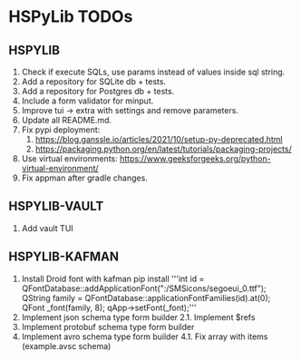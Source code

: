 # HSPyLib TODOs

## HSPYLIB

1. Check if execute SQLs, use params instead of values inside sql string.
2. Add a repository for SQLite db + tests.
3. Add a repository for Postgres db + tests.
4. Include a form validator for minput.
5. Improve tui -> extra with settings and remove parameters.
6. Update all README.md.
7. Fix pypi deployment:
   1. https://blog.ganssle.io/articles/2021/10/setup-py-deprecated.html
   2. https://packaging.python.org/en/latest/tutorials/packaging-projects/
8. Use virtual environments: https://www.geeksforgeeks.org/python-virtual-environment/
9. Fix appman after gradle changes.

## HSPYLIB-VAULT

1. Add vault TUI

## HSPYLIB-KAFMAN

1. Install Droid font with kafman pip install
    '''int id = QFontDatabase::addApplicationFont(":/SMSicons/segoeui_0.ttf");
    QString family = QFontDatabase::applicationFontFamilies(id).at(0);
    QFont _font(family, 8);
    qApp->setFont(_font);'''
2. Implement json schema type form builder
   2.1. Implement $refs
3. Implement protobuf schema type form builder
4. Implement avro schema type form builder
   4.1. Fix array with items (example.avsc schema)
